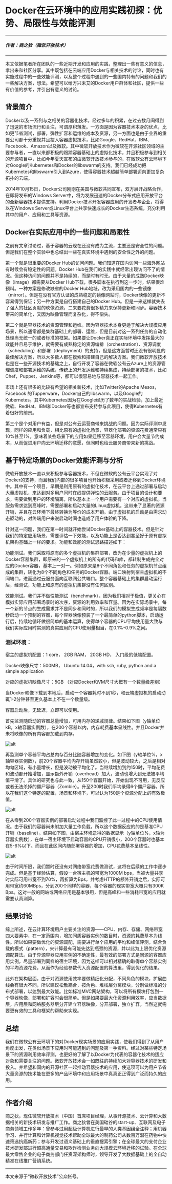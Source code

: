 # Docker在云环境中的应用实践初探：优势、局限性与效能评测

---


##### 作者：商之狄（微软开放技术）

---

本文依据笔者所在团队的一些近期开发和应用的实践，整理出一些有意义的信息，拿出来和社区分享。其中既包括在云端应用Docker与相关技术的讨论，同时也有实施过程中的一些效能评测，以及整个过程中遇到的一些国内特有的问题和我们的一些解决方案，想法。希望可以给方兴未艾的Docker用户群体和社区，提供一些有价值的参考，并引出有意义的讨论。

## 背景简介

Docker以及一系列与之相关的容器化技术，经过多年的积累，在过去数月间得到了迅速的市场流行和关注，可谓厚积薄发。一方面是因为容器技术本身的优点，比如更节省测试，部署，弹性扩容和运维的成本及资源，另一方面也是由于业界的重要公司都十分重视并且投入容器虚拟技术，比如Google、RedHat、IBM、Facebook、Amazon以及微软。其中微软开放技术作为微软在开源社区领域的主要参与者，一直以来都积极的跟踪容器基础上的虚拟化技术，并且积极参与到相关的开源项目中，比如今年夏天宣布的由微软开放技术参与的，在微软公有云环境下对Google的Kubernetes和Docker的libswarm的支持。我们已经成功把Kubernetes和libswarm引入到Azure，使得容器技术超越简单部署迈向更加复杂拓扑的云端。

2014年10月15日，Docker公司刚刚在美国与微软共同宣布，双方展开战略合作，在即将发布的Windows Server中，将为发展迅速的Docker分布式应用开放平台的全新容器技术提供支持。利用Docker技术开发容器应用的开发者与企业，将得以在Windows Server或Linux平台上共享快速成长的Docker生态系统，充分利用其中的用户、应用和工具等资源。

## Docker在实际应用中的一些问题和局限性

之前有文章讨论过，基于容器的云现在还没有成为主流，主要还是安全性的问题。但是我们在整个实验中也总结出一些在真实环境中遇到的安全性之外的问题。

第一个就是很重要的Docker Hub的访问问题。我们知道在国内访问一些海外网站有时候会有稳定性的问题。Docker Hub在我们的实践中就经常出现访问不了的情况。但这种访问的问题并不是持续的，而是时有时无。由于大量的成熟Docker映像（image）都需要从Docker Hub下载，很多脚本在执行到这一步时，结果很难预料。一种方案是修改缺省的Docker Hub地址，改为采用国内的一些镜像（mirror）。但是在没有官方认证的成熟稳定的镜像网站时，Docker映像的更新不容易得到保证；另一种方案是自行搭建自己的Docker Hub。但是一来这样就失去了强大的社区贡献的映像资源，二来要花费很多精力来保持更新和同步。容器技术带来的简单化，又因为映像管理而复杂化，得不偿失。

第二个就是容器技术的资源管理和运维。因为容器技术本身更适于解决大规模应用场景，所以通常都是集群基础上的部署、运维，但是目前对这一系列任务的自动化处理尚无统一的或者标准的框架。如果要让Docker真正在实际环境中发挥最大的效能并且易于维护，就需要有成熟稳定的资源编排（orchestration）、资源调度（scheduling）和部署（deployment）的支持，但是这方面暂时还没有很明显的最佳解决方案，所以大多数人都在摸索和搭建自己的解决方案。我们微软开放技术也是在一些开源技术的基础之上，自行开发了容器在微软公有云Azure上的资源管理调度和部署运维的系统，传统上的开发运维和持续集成，持续部署的技术，比如Chef，Puppet，Jenkins等，都可以很容易地与容器技术一起工作。

市场上还有很多的比较有希望的相关新技术，比如Twitter的Apache Mesos，Facebook 的Tupperware，Docker自己的libswarm，以及Google的Kubernetes。其中Kubernetes因为在Google经历了数年的实战检验，加上最近微软、RedHat、IBM和Docker等也都宣布支持参与此项目，使得Kubernetes有着很好的前景。

第三个是个对用户有益，但是对公有云运营商带来挑战的问题。因为实际评测中发现，同样的应用和负载，相比原有的虚拟化场景，容器化部署的资源花费通常只有10%甚至1%。意味着某些场景下的应用如果迁移至容器环境，用户会大量节约成本，从而促进用户向云环境迁移的意愿，但同时也给云服务商带来新的挑战。

## 基于特定场景的Docker效能评测与分析

微软开放技术一直以来积极参与容器技术，不但在微软的公有云平台实现了对Docker的支持，而且我们内部的很多项目也开始积极采用或者迁移到Docker环境中。其中有一个项目，早期是利用原有的虚拟化技术，在云平台上通过部署与启动大量虚拟机，来达到对多用户同时在线提供弹性的云服务。由于项目的设计和要求，需要做到用户的环境隔离，所以基本上一个用户需要有一个对应的虚拟机。当服务需求达到高峰时，需要部署和启动大量的Linux虚拟机。这带来了显著的资源开销，并且在云环境下最终转换为等价的成本开销。由于虚拟机的启动是由需求动态驱动的，对终端用户来说启动时间也造成了用户体验的下降。

针对这一问题，我们在第一时间就开始尝试Docker基础上的容器技术。但是针对我们的特定应用场景，需要评估一下效能，以及功能上是否达到甚至好于原有虚拟机架构基础上一样的要求。功能和效能的测试思路描述如下：

功能测试。我们采取将原有的多个虚拟机的集群部署，改为在少量的虚拟机上的Docker容器集群，即原来的一个虚拟机上的所有的代码和库，都转制生成完全对应的Docker容器，基本上一对一。例如原来是8个不同角色和任务的虚拟机节点组成的集群，转化为8个不同角色和任务的Docker容器。端口映射到宿主虚拟机的不同端口，进而通过云服务面向互联网公共端口。整个容器基础上的集群启动运行后，经测试，功能上和原有的虚拟机集群没有任何区别。

效能测试。我们并不做性能测试（benchmark），因为我们相对于极值，更关心在模拟实际应用部署场景时的次序，资源的利用效率和容量。因为在实际场景中，每一个新的节点的生成需求并不是同步和同时的，所以我们的模拟生成频率是每隔数秒启动一个预制的容器，每个容器映像预装了一个最简单的python脚本，启动运行后，持续地循环做很简单的基本运算，使得单个容器的CPU平均使用量大致与我们实际应用时实测的真实应用的CPU使用量相当，在0.1%-0.9%之间。

### 测试环境：

宿主的虚拟机配置：1 core， 2GB RAM， 20GB HD， 入门级的低端配置。

Docker映像尺寸：500MB， Ubuntu 14.04，with ssh, ruby, python and a simple application

对应的虚拟机映像尺寸：5GB （对应Docker和VM尺寸大概有一个数量级差别）

当Docker映像下载到本地后，启动一个容器耗时不到1秒，和云端虚拟机的启动动辄1-2分钟甚至更久基本上不在一个数量级。

容器启动后，无延迟，立即可以使用。

首先监测随启动的容器总量增加，可用内存的递减规律。结果如下图（y轴单位kB，x轴容器实例数），在200个容器以内，内存耗费基本呈线性。并且Docker并未将映像的所有内容都加载到内存。

![alt](http://resource.docker.cn/remaining-meory.png)

再监测单个容器平均占总内存百分比随容器增加的变化。如下图（y轴单位%，x轴容器实例数），前20个容器平均内存开销虽然较小，但是波动较大，之后是相对均匀区域，有小量增长，但是波动被平均化了。当继续增加到约150时，平均花费和波动都开始增加，显示额外开销（overhead）加大，波动也增大到无法被平均值平滑了。具体的研究也与此一致，从150个容器开始，开始出现不可用，无反应或者无法杀掉的僵尸容器（Zombie）。升至200时我们平均录得6个僵尸容器。所以在我们这个特定的配置，场景和环境下，可以认为150是个资源分配上的有效极值。

![alt](http://resource.docker.cn/used-memory-per-container.png)

在从零到200个容器实例的部署启动过程中我们监控了此一过程中的CPU使用情况。由于我们的容器尚未附加大量工作负载，所以这个数据反应的的是基准CPU开销（baseline）。结果如下图，由宿主环境录得的数据显示（y轴单位%，x轴为容器实例数），在单一宿主环境下启动容器的CPU开销很小，200个容器时也基本在5-6%以下。而且在此区间内随部署容器的增加，CPU花费基本呈线性。

![alt](http://resource.docker.cn/cpu-time.png)

由于时间所限，我们暂时还没有对网络带宽花费做测试，这将在后续的工作中逐步完成。但是基于经验估算，假设一台宿主机的带宽为1000M bps，当被大量共享时实际可用带宽不到70%，再折算为Bps，并考虑HTTP的额外开销之后，实际可用带宽约60MBps，分到200个同样的容器，每个容器的现实带宽大概只有300K Bps。这对一般的网站或网络应用是基本够用，但是高峰和一些消耗带宽的应用就需要认真测算。

## 结果讨论

综上所述，在云计算环境用户主要关注的资源——CPU、内存、存储、网络带宽四大要素中，在一定范围内，增加同质容器实例的数目时，资源的耗费基本为线性。所以如果要做优化的资源调配，需要进行单个应用的平均和峰值评测，结合负载的模式（pattern），来计算最有可能先达到瓶颈的资源，并以此为上限优化资源调配算法。由于异源容器应用实例的不确定性，最有效的部署方式是同源的容器应用实例，尽量部署到同样的宿主环境，因为这样可以相对精确的取得单个容器实例的平均资源花费，从而作为经验参数代入资源配置的算法里，得到优化的结果。

此外在架构层面，由于对资源使用效率要做精细化分配，不同角色的模块，扩展曲线会有很大不同，所以建议松散耦合，按角色、堆栈层分离模块，分别做标准的分布式部署，以达到最大效能。比如标准MVC网站架构，可以将所有模块打包到一个容器映像，部署和扩容时会很简单。但是如果要最大化资源利用效率，应当数据层，应用层和网络服务器层分开建立容器映像，分开部署，独立扩容。当然这就需要更有效的工具和框架的帮助来实现。

## 总结

我们在微软公有云环境下的对Docker现实场景的应用实践，使我们得到了从用户角度出发，在类似场景下应用时可能遇到的问题及第一手资料。经过对某些特定场景下的资源利用效率评测，也更好的了解了以Docker为代表的容器化技术的适应对象和需要关注的问题。微软开放技术会一如既往的持续加大对容器技术的研发和投入。并希望和国内的开源社区一起推动容器技术的应用，使这项可以为用户节省大量资源的技术能在更多的产品环境中和应用场景中真真正正得到广泛而持久的应用。

---

## 作者介绍

商之狄，现任微软开放技术（中国）首席项目经理，从事开源技术、云计算和大数据相关的新技术研发与推广工作。商之狄曾在美国硅谷的start-up、互联网及电子商务领域工作多年：曾参与过用超级计算机进行最早的人类基因组全注释；用机器学习、并行计算和计算机视觉技术帮助全球最大的制药公司从数百万潜在药物中快速筛选抗癌新药；参与开发过语义基础上的垂直搜索引擎；在全球最大的支付企业技术研发部进行超高通量交易和欺诈检测业务向大规模云环境迁移的试验。在全球最大零售企业的电子商务部门任资深架构师时，领导开发了大数据基础上的全自动精准在线推广营销系统。

---

本文来源于“微软开放技术”公众帐号。